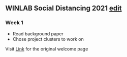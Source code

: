 ## WINLAB Social Distancing 2021 [edit](https://github.com/mshankar58/winlab-social-distancing-2021/edit/main/index.md)
### Week 1

 - Read background paper
 - Chose project clusters to work on


Visit [Link](https://github.com/mshankar58/winlab-social-distancing-2021/help.html) for the original welcome page
